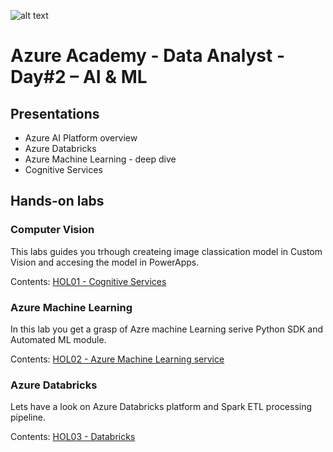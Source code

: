 ![alt text](https://www.microsoftevents.com/accounts/register123/microsoft/msft-v1/c-and-e-v2/events/ce2-ce-2c-mec0028133/Azure%20Academy%20banner_Data.png)

# Azure Academy - Data Analyst - Day#2 – AI & ML

## Presentations
- Azure AI Platform overview
- Azure Databricks 
- Azure Machine Learning - deep dive
- Cognitive Services

## Hands-on labs 

### Computer Vision 
This labs guides you trhough createing image classication model in Custom Vision and accesing the model in PowerApps.

Contents: [HOL01 - Cognitive Services](./HOL01-Cogs)

### Azure Machine Learning
In this lab you get a grasp of Azre machine Learning serive Python SDK and Automated ML module.

Contents: [HOL02 - Azure Machine Learning service](./HOL02-AML)

### Azure Databricks 
Lets have a look on Azure Databricks platform and Spark ETL processing pipeline.

Contents: [HOL03 - Databricks](./HOL03-Databricks)

